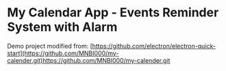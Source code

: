 # My Calendar App - Events Reminder System with Alarm 

Demo project modified from: [https://github.com/electron/electron-quick-start](https://github.com/MNBI000/my-calender.git)https://github.com/MNBI000/my-calender.git


